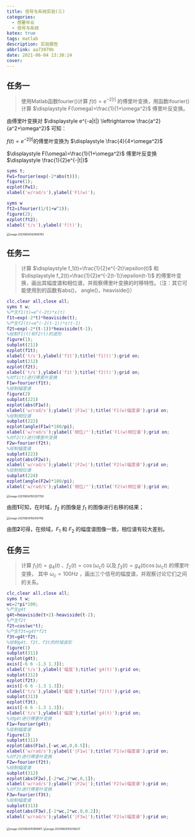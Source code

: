 ```yaml
---
title: 信号与系统实验(三)
categories:
  - 想要毕业
  - 信号与系统
katex: true
tags: matlab
description: 实验报告
abbrlink: aa73979b
date: 2021-06-04 13:38:24
cover:
---
```


## 任务一

> 使用Matlab函数fourier()计算 $\displaystyle f(t)=e^{-2|t|}$ 的傅里叶变换，用函数ifourier()计算 $\displaystyle F(\omega)=\frac{1}{1+\omega^2}$ 傅里叶反变换。

由傅里叶变换对 $\displaystyle e^{-a|t|} \leftrightarrow \frac{a^2}{a^2+\omega^2}$ 可知：

$\displaystyle f(t)=e^{-2|t|}$的傅里叶变换为 $\displaystyle \frac{4}{4+\omega^2}$

$\displaystyle F(\omega)=\frac{1}{1+\omega^2}$ 傅里叶反变换 $\displaystyle \frac{1}{2}e^{-|t|}$

```matlab
syms t;
Fw1=fourier(exp(-2*abs(t)));
figure(1);
ezplot(Fw1);
xlabel('w/rad/s'),ylabel('F1(w)');

syms w
ft2=ifourier(1/(1+w^2));
figure(2);
ezplot(ft2);
xlabel('t/s'),ylabel('f(t)');
```

<img src="https://img.foopi.top/postpic/image-20210604142858783.webp" alt="image-20210604142858783" style="zoom:50%;" />

## 任务二

> 计算 $\displaystyle f_1(t)=\frac{1}{2}e^{-2t}\epsilon(t)$ 和 $\displaystyle f_2(t)=\frac{1}{2}e^{-2(t-1)}\epsilon(t-1)$ 的傅里叶变换，画出其幅度谱和相位谱，并观察傅里叶变换的时移特性。（注：其它可能使用到的函数有abs()， angle()，heaviside()）

```matlab
clc,clear all,close all;
syms t w;
%产生f1(t)=e^(-2t)*ε(t)
f1t=exp(-2*t)*heaviside(t);
%产生f2(t)=e^(-2(t-1))*ε(t-1)
f2t=exp(-2*(t-1))*heaviside(t-1);
%绘制f1(t)和f2(t)的波形
figure(1);
subplot(211)
ezplot(f1t);
xlabel('t/s'),ylabel('f1t');title('f1(t)');grid on;
subplot(212)
ezplot(f2t);
xlabel('t/s'),ylabel('f1t');title('f2(t)');grid on;
%对f1(t)进行傅里叶变换
F1w=fourier(f1t);
%绘制幅度谱
figure(2)
subplot(221)
ezplot(abs(F1w));
xlabel('w/rad/s');ylabel('|F1w|');title('F1(w)幅度谱');grid on;
%绘制相位谱
subplot(222)
ezplot(angle(F1w)*180/pi);
xlabel('w/rad/s');ylabel('相位/°');title('F1(w)相位谱');grid on;
%对f2(t)进行傅里叶变换
F2w=fourier(f2t);
%绘制幅度谱
subplot(223)
ezplot(abs(F2w));
xlabel('w/rad/s');ylabel('|F2w|');title('F2(w)幅度谱');grid on;
%绘制相位谱
subplot(224)
ezplot(angle(F2w)*180/pi);
xlabel('w/rad/s');ylabel('相位/°');title('F2(w)相位谱');grid on;
```

<img src="https://img.foopi.top/postpic/image-20210604150357700.webp" alt="image-20210604150357700" style="zoom:50%;" />

由图**1**可知，在时域，$f_2$ 的图像是 $f_1$ 的图像进行右移的结果；

<img src="https://img.foopi.top/postpic/image-20210604150414756.webp" alt="image-20210604150414756" style="zoom:50%;" />

由图**2**可得，在频域，$F_1$ 和 $F_2$ 的幅度谱图像一致，相位谱有较大差别。

## 任务三

> 计算 $f_1(t)=g_4(t)$ 、$f_2(t)=\cos(\omega_ct)$ 以及 $f_3(t)=g_4(t)\cos(\omega_ct)$ 的傅里叶变换， 其中 $\omega_c=100Hz$ ，画出三个信号的幅度谱，并观察讨论它们之间的关系。

```matlab
clc,clear all,close all;
syms t w;
wc=2*pi*100;
%产生g4t
g4t=heaviside(t+2)-heaviside(t-2);
%产生f2t
f2t=cos(wc*t);
%产生f3t=g4t*f2t
f3t=g4t*f2t;
%绘制g4t、f2t、f3t的时域波形
figure(1)
subplot(311)
ezplot(g4t);
axis([-6 6 -1.3 1.3]);
xlabel('t/s'),ylabel('幅度');title('g4(t)');grid on;
subplot(312)
ezplot(f2t);
axis([-6 6 -1.3 1.3]);
xlabel('t/s'),ylabel('幅度');title('f2(t)');grid on;
subplot(313)
ezplot(f3t);
axis([-6 6 -1.3 1.3]);
xlabel('t/s'),ylabel('幅度');title('g4(t)');grid on;
%对g4t进行傅里叶变换
F1w=fourier(g4t);
%绘制幅度谱
figure(2)
subplot(311)
ezplot(abs(F1w),[-wc,wc,0,0.5]);
xlabel('w/rad/s');ylabel('|F1w|');title('F1(w)幅度谱');grid on;
%对f2t进行傅里叶变换
F2w=fourier(f2t);
%绘制幅度谱
subplot(312)
ezplot(abs(F2w),[-2*wc,2*wc,0,1]);
xlabel('w/rad/s');ylabel('|F2w|');title('F2(w)幅度谱');grid on;
%对f3t进行傅里叶变换
F3w=fourier(f3t);
%绘制幅度谱
subplot(313)
ezplot(abs(F3w),[-2*wc,2*wc,0,0.2]);
xlabel('w/rad/s');ylabel('|F3w|');title('F2(w)幅度谱');grid on;
```

<img src="https://img.foopi.top/postpic/image-20210604151959811.webp" alt="image-20210604151959811" style="zoom:50%;" />

<img src="https://img.foopi.top/postpic/image-20210604152016037.webp" alt="image-20210604152016037" style="zoom:50%;" />
